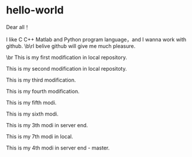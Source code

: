 # hello-world

Dear all！

I like C C++ Matlab and Python program language，and I wanna work with github.
\b\rI belive github will give me much pleasure.

\br This is my first modification in local repository.

This is my second modification in local repositoty.


This is my third modification.

This is my fourth modification.

This is my fifth modi.

This is my sixth modi.

This is my 3th modi in server end.

This is my 7th modi in local.

This is my 4th modi in server end - master.
